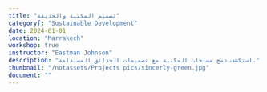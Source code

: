 ```yaml
---
title: "تصميم المكتبة والحديقة"
categoryf: "Sustainable Development"
date: 2024-01-01
location: "Marrakech"
workshop: true
instructor: "Eastman Johnson"
description: "استكشف دمج مساحات المكتبة مع تصميمات الحدائق المستدامة."
thumbnail: "/notassets/Projects pics/sincerly-green.jpg"
document: ""
---
```

